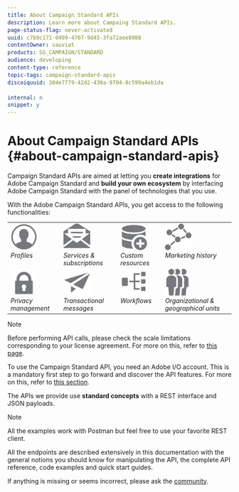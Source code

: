 ```yaml
---
title: About Campaign Standard APIs
description: Learn more about Campaing Standard APIs.
page-status-flag: never-activated
uuid: c7b9c171-0409-4707-9d45-3fa72aee8008
contentOwner: sauviat
products: SG_CAMPAIGN/STANDARD
audience: developing
content-type: reference
topic-tags: campaign-standard-apis
discoiquuid: 304e7779-42d2-430a-9704-8c599a4eb1da

internal: n
snippet: y
---
```


# About Campaign Standard APIs {#about-campaign-standard-apis}

Campaign Standard APIs are aimed at letting you **create integrations** for Adobe Campaign Standard and **build your own ecosystem** by interfacing Adobe Campaign Standard with the panel of technologies that you use.

With the Adobe Campaign Standard APIs, you get access to the following functionalities:

<table>
<tr>
    <td valign="top">
        <a href="../../api/using/retrieving-profiles.md"><img width="60px" alt="conditions" src="assets/icon_profile.svg"/></a>
        <br/><em>Profiles</em>
    </td>
    <td valign="top">
        <a href="../../api/using/creating-a-service.md"><img width="60px" alt="conditions" src="assets/icon_services.svg"/></a>
        <br/><em>Services & subscriptions</em>
    </td>
    <td valign="top">
        <a href="../../api/using/interacting-with-custom-resources.md"><img width="60px" alt="conditions" src="assets/icon_customresources.svg"/></a>
       <br/><em>Custom resources</em>
    </td>
    <td valign="top">
        <a href="../../api/using/interacting-with-marketing-history.md"><img width="60px" alt="conditions" src="assets/icon_marketinghistory.svg"/></a>
        <br/><em>Marketing history</em>
    </td>
</tr>
<tr>
    <td valign="top">
        <a href="../../api/using/creating-a-privacy-request.md"><img width="60px" alt="conditions" src="assets/icon_privacy.svg"/></a>
        <br/><em>Privacy management</em>
    </td>
    <td valign="top">
        <a href="../../api/using/managing-transactional-messages.md"><img width="60px" alt="conditions" src="assets/icon_transactionalmessage.svg"/></a>
        <br/><em>Transactional messages</em>
    </td>
    <td valign="top">
        <a href="../../api/using/controlling-a-workflow.md"><img width="60px" alt="conditions" src="assets/icon_workflows.svg"/></a>
        <br/><em>Workflows</em>
    </td>
    <td valign="top">
        <a href="../../api/using/retrieving-an-organizational-unit.md"><img width="60px" alt="conditions" src="assets/icon_units.svg"/></a>
        <br/><em>Organizational & geographical units</em>
    </td>
</tr>
</table>

>[!NOTE]
>
>Before performing API calls, please check the scale limitations corresponding to your license agreement. For more on this, refer to [this page](https://helpx.adobe.com/legal/product-descriptions/campaign-standard.html#ITInfrastructureResourcesbyActiveProfilesTiers).

To use the Campaign Standard API, you need an Adobe I/O account. This is a mandatory first step to go forward and discover the API features.
For more on this, refer to [this section](../../api/using/setting-up-api-access.md).

The APIs we provide use **standard concepts** with a REST interface and JSON payloads.

>[!NOTE]
>
>All the examples work with Postman but feel free to use your favorite REST client.

All the endpoints are described extensively in this documentation with the general notions you should know for manipulating the API, the complete API reference, code examples and quick start guides.

If anything is missing or seems incorrect, please ask the [community](https://help-forums.adobe.com/content/adobeforums/en/campaign-forum/adobe-campaign.html).
